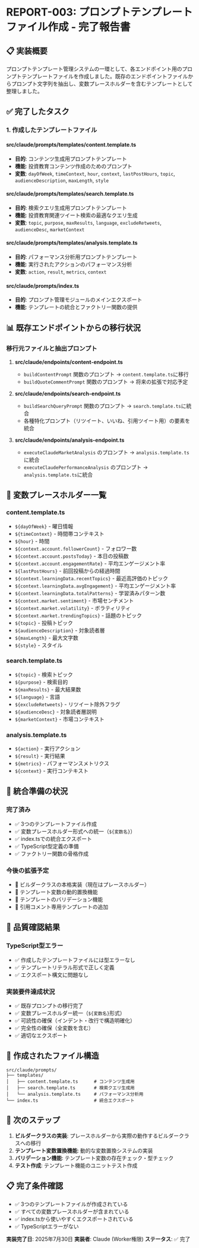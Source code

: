 # REPORT-003: プロンプトテンプレートファイル作成 - 完了報告書

## 📋 実装概要

プロンプトテンプレート管理システムの一環として、各エンドポイント用のプロンプトテンプレートファイルを作成しました。既存のエンドポイントファイルからプロンプト文字列を抽出し、変数プレースホルダーを含むテンプレートとして整理しました。

## ✅ 完了したタスク

### 1. 作成したテンプレートファイル

#### src/claude/prompts/templates/content.template.ts
- **目的**: コンテンツ生成用プロンプトテンプレート
- **機能**: 投資教育コンテンツ作成のためのプロンプト
- **変数**: `dayOfWeek`, `timeContext`, `hour`, `context`, `lastPostHours`, `topic`, `audienceDescription`, `maxLength`, `style`

#### src/claude/prompts/templates/search.template.ts
- **目的**: 検索クエリ生成用プロンプトテンプレート
- **機能**: 投資教育関連ツイート検索の最適なクエリ生成
- **変数**: `topic`, `purpose`, `maxResults`, `language`, `excludeRetweets`, `audienceDesc`, `marketContext`

#### src/claude/prompts/templates/analysis.template.ts
- **目的**: パフォーマンス分析用プロンプトテンプレート
- **機能**: 実行されたアクションのパフォーマンス分析
- **変数**: `action`, `result`, `metrics`, `context`

#### src/claude/prompts/index.ts
- **目的**: プロンプト管理モジュールのメインエクスポート
- **機能**: テンプレートの統合とファクトリー関数の提供

## 📊 既存エンドポイントからの移行状況

### 移行元ファイルと抽出プロンプト

1. **src/claude/endpoints/content-endpoint.ts**
   - `buildContentPrompt` 関数のプロンプト → `content.template.ts`に移行
   - `buildQuoteCommentPrompt` 関数のプロンプト → 将来の拡張で対応予定

2. **src/claude/endpoints/search-endpoint.ts**
   - `buildSearchQueryPrompt` 関数のプロンプト → `search.template.ts`に統合
   - 各種特化プロンプト（リツイート、いいね、引用ツイート用）の要素を統合

3. **src/claude/endpoints/analysis-endpoint.ts**
   - `executeClaudeMarketAnalysis` のプロンプト → `analysis.template.ts`に統合
   - `executeClaudePerformanceAnalysis` のプロンプト → `analysis.template.ts`に統合

## 🔧 変数プレースホルダー一覧

### content.template.ts
- `${dayOfWeek}` - 曜日情報
- `${timeContext}` - 時間帯コンテキスト
- `${hour}` - 時間
- `${context.account.followerCount}` - フォロワー数
- `${context.account.postsToday}` - 本日の投稿数
- `${context.account.engagementRate}` - 平均エンゲージメント率
- `${lastPostHours}` - 前回投稿からの経過時間
- `${context.learningData.recentTopics}` - 最近高評価のトピック
- `${context.learningData.avgEngagement}` - 平均エンゲージメント率
- `${context.learningData.totalPatterns}` - 学習済みパターン数
- `${context.market.sentiment}` - 市場センチメント
- `${context.market.volatility}` - ボラティリティ
- `${context.market.trendingTopics}` - 話題のトピック
- `${topic}` - 投稿トピック
- `${audienceDescription}` - 対象読者層
- `${maxLength}` - 最大文字数
- `${style}` - スタイル

### search.template.ts
- `${topic}` - 検索トピック
- `${purpose}` - 検索目的
- `${maxResults}` - 最大結果数
- `${language}` - 言語
- `${excludeRetweets}` - リツイート除外フラグ
- `${audienceDesc}` - 対象読者層説明
- `${marketContext}` - 市場コンテキスト

### analysis.template.ts
- `${action}` - 実行アクション
- `${result}` - 実行結果
- `${metrics}` - パフォーマンスメトリクス
- `${context}` - 実行コンテキスト

## 🔗 統合準備の状況

### 完了済み
- ✅ 3つのテンプレートファイル作成
- ✅ 変数プレースホルダー形式への統一（`${変数名}`）
- ✅ index.tsでの統合エクスポート
- ✅ TypeScript型定義の準備
- ✅ ファクトリー関数の骨格作成

### 今後の拡張予定
- 🔄 ビルダークラスの本格実装（現在はプレースホルダー）
- 🔄 テンプレート変数の動的置換機能
- 🔄 テンプレートのバリデーション機能
- 🔄 引用コメント専用テンプレートの追加

## 🎯 品質確認結果

### TypeScript型エラー
- ✅ 作成したテンプレートファイルには型エラーなし
- ✅ テンプレートリテラル形式で正しく定義
- ✅ エクスポート構文に問題なし

### 実装要件達成状況
- ✅ 既存プロンプトの移行完了
- ✅ 変数プレースホルダー統一（`${変数名}`形式）
- ✅ 可読性の確保（インデント・改行で構造明確化）
- ✅ 完全性の確保（全変数を含む）
- ✅ 適切なエクスポート

## 📂 作成されたファイル構造

```
src/claude/prompts/
├── templates/
│   ├── content.template.ts      # コンテンツ生成用
│   ├── search.template.ts       # 検索クエリ生成用
│   └── analysis.template.ts     # パフォーマンス分析用
└── index.ts                     # 統合エクスポート
```

## 🚀 次のステップ

1. **ビルダークラスの実装**: プレースホルダーから実際の動作するビルダークラスへの移行
2. **テンプレート変数置換機能**: 動的な変数置換システムの実装
3. **バリデーション機能**: テンプレート変数の存在チェック・型チェック
4. **テスト作成**: テンプレート機能のユニットテスト作成

## 📋 完了条件確認

- ✅ 3つのテンプレートファイルが作成されている
- ✅ すべての変数プレースホルダーが含まれている
- ✅ index.tsから使いやすくエクスポートされている
- ✅ TypeScriptエラーがない

**実装完了日**: 2025年7月30日
**実装者**: Claude (Worker権限)
**ステータス**: ✅ 完了